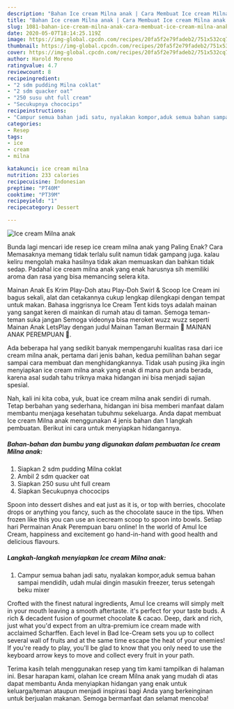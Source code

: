 ```yaml
---
description: "Bahan Ice cream Milna anak | Cara Membuat Ice cream Milna anak Yang Lezat"
title: "Bahan Ice cream Milna anak | Cara Membuat Ice cream Milna anak Yang Lezat"
slug: 1081-bahan-ice-cream-milna-anak-cara-membuat-ice-cream-milna-anak-yang-lezat
date: 2020-05-07T18:14:25.119Z
image: https://img-global.cpcdn.com/recipes/20fa5f2e79fadeb2/751x532cq70/ice-cream-milna-anak-foto-resep-utama.jpg
thumbnail: https://img-global.cpcdn.com/recipes/20fa5f2e79fadeb2/751x532cq70/ice-cream-milna-anak-foto-resep-utama.jpg
cover: https://img-global.cpcdn.com/recipes/20fa5f2e79fadeb2/751x532cq70/ice-cream-milna-anak-foto-resep-utama.jpg
author: Harold Moreno
ratingvalue: 4.7
reviewcount: 8
recipeingredient:
- "2 sdm pudding Milna coklat"
- "2 sdm quacker oat"
- "250 susu uht full cream"
- "Secukupnya chococips"
recipeinstructions:
- "Campur semua bahan jadi satu, nyalakan kompor,aduk semua bahan sampai mendidih, udah mulai dingin masukin freezer, terus setengah beku mixer"
categories:
- Resep
tags:
- ice
- cream
- milna

katakunci: ice cream milna 
nutrition: 233 calories
recipecuisine: Indonesian
preptime: "PT40M"
cooktime: "PT39M"
recipeyield: "1"
recipecategory: Dessert

---
```



![Ice cream Milna anak](https://img-global.cpcdn.com/recipes/20fa5f2e79fadeb2/751x532cq70/ice-cream-milna-anak-foto-resep-utama.jpg)

Bunda lagi mencari ide resep ice cream milna anak yang Paling Enak? Cara Memasaknya memang tidak terlalu sulit namun tidak gampang juga. kalau keliru mengolah maka hasilnya tidak akan memuaskan dan bahkan tidak sedap. Padahal ice cream milna anak yang enak harusnya sih memiliki aroma dan rasa yang bisa memancing selera kita.

Mainan Anak Es Krim Play-Doh atau Play-Doh Swirl &amp; Scoop Ice Cream ini bagus sekali, alat dan cetakannya cukup lengkap dilengkapi dengan tempat untuk makan. Bahasa inggrisnya Ice Cream Tent kids toys adalah mainan yang sangat keren di mainkan di rumah atau di taman. Semoga teman-teman suka jangan Semoga videonya bisa meroket wuzz wuzz seperti Mainan Anak LetsPlay dengan judul Mainan Taman Bermain 🎡 MAINAN ANAK PEREMPUAN 💖.

Ada beberapa hal yang sedikit banyak mempengaruhi kualitas rasa dari ice cream milna anak, pertama dari jenis bahan, kedua pemilihan bahan segar sampai cara membuat dan menghidangkannya. Tidak usah pusing jika ingin menyiapkan ice cream milna anak yang enak di mana pun anda berada, karena asal sudah tahu triknya maka hidangan ini bisa menjadi sajian spesial.


Nah, kali ini kita coba, yuk, buat ice cream milna anak sendiri di rumah. Tetap berbahan yang sederhana, hidangan ini bisa memberi manfaat dalam membantu menjaga kesehatan tubuhmu sekeluarga. Anda dapat membuat Ice cream Milna anak menggunakan 4 jenis bahan dan 1 langkah pembuatan. Berikut ini cara untuk menyiapkan hidangannya.

<!--inarticleads1-->

##### Bahan-bahan dan bumbu yang digunakan dalam pembuatan Ice cream Milna anak:

1. Siapkan 2 sdm pudding Milna coklat
1. Ambil 2 sdm quacker oat
1. Siapkan 250 susu uht full cream
1. Siapkan Secukupnya chococips


Spoon into dessert dishes and eat just as it is, or top with berries, chocolate drops or anything you fancy, such as the chocolate sauce in the tips. When frozen like this you can use an icecream scoop to spoon into bowls. Setiap hari Permainan Anak Perempuan baru online! In the world of Amul Ice Cream, happiness and excitement go hand-in-hand with good health and delicious flavours. 

<!--inarticleads2-->

##### Langkah-langkah menyiapkan Ice cream Milna anak:

1. Campur semua bahan jadi satu, nyalakan kompor,aduk semua bahan sampai mendidih, udah mulai dingin masukin freezer, terus setengah beku mixer


Crofted with the finest natural ingredients, Amul Ice creams will simply melt in your mouth leaving a smooth aftertaste. it&#39;s perfect for your taste buds. A rich &amp; decadent fusion of gourmet chocolate &amp; cacao. Deep, dark and rich, just what you&#39;d expect from an ultra-premium ice cream made with acclaimed Scharffen. Each level in Bad Ice-Cream sets you up to collect several wall of fruits and at the same time escape the heat of your enemies! If you&#39;re ready to play, you&#39;ll be glad to know that you only need to use the keyboard arrow keys to move and collect every fruit in your path. 

Terima kasih telah menggunakan resep yang tim kami tampilkan di halaman ini. Besar harapan kami, olahan Ice cream Milna anak yang mudah di atas dapat membantu Anda menyiapkan hidangan yang enak untuk keluarga/teman ataupun menjadi inspirasi bagi Anda yang berkeinginan untuk berjualan makanan. Semoga bermanfaat dan selamat mencoba!
